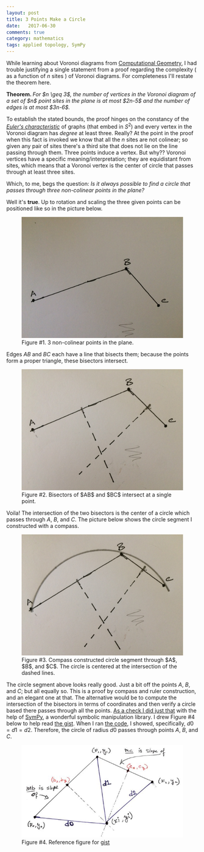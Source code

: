```yaml
---
layout: post
title: 3 Points Make a Circle
date:   2017-06-30
comments: true
category: mathematics
tags: applied topology, SymPy
---
```


While learning about Voronoi diagrams from [Computational Geometry][1], I had trouble justifying a single statement from a proof regarding the complexity ( as a function of $n$ sites ) of Voronoi diagrams. For completeness I'll restate the theorem here.

<p><strong>Theorem. </strong><em> For $n \geq 3$, the number of vertices in the Voronoi diagram of a set of $n$ point sites in the plane is at most $2n-5$ and the number of edges is at most $3n-6$.
</em></p>

To establish the stated bounds, the proof hinges on the constancy of the [*Euler's characteristic*][2] of graphs (that embed in $S^2$) and every vertex in the Voronoi diagram has *degree* at least three. Really? At the point in the proof when this fact is invoked we know that all the $n$ sites are not colinear; so given any pair of sites there's a third site that does not lie on the line passing through them. Three points induce a vertex. But why?? Voronoi vertices have a specific meaning/interpretation; they are equidistant from sites, which means that a Voronoi vertex is the center of circle that passes through at least three sites. <!--more-->

Which, to me, begs the question: *Is it always possible to find a circle that passes through three non-colinear points in the plane?*

Well it's **true**. Up to rotation and scaling the three given points can be positioned like so in the picture below.

<figure>
<div align="center">
	<img src = "/assets/triangle.jpeg">
</div>
<figcaption> Figure #1. 3 non-colinear points in the plane. </figcaption>  
</figure>

Edges $AB$ and $BC$ each have a line that bisects them; because the points form a proper triangle, these bisectors intersect.

<figure>
<div align="center">
	<img src = "/assets/bisectors.jpeg">
</div>
<figcaption> Figure #2. Bisectors of $AB$ and $BC$ intersect at a single point. </figcaption>  
</figure>


Voila! The intersection of the two bisectors is the center of a circle which passes through $A$, $B$, and $C$. The picture below shows the circle segment I constructed with a compass.

<figure>
<div align="center">
	<img src = "/assets/circle-sln.jpeg">
</div>
<figcaption> Figure #3. Compass constructed circle segment through $A$, $B$, and $C$. The circle is centered at the intersection of the dashed lines. </figcaption>  
</figure>

The circle segment above looks really good. Just a bit off the points $A$, $B$, and $C$; but all equally so. This is a proof by compass and ruler construction, and an elegant one at that. The alternative would be to compute the intersection of the bisectors in terms of coordinates and then verify a circle based there passes through all the points. [As a check I did just that][3] with the help of [SymPy][4], a wonderful symbolic manipulation library. I drew Figure #4 below to help read [the gist][3]. When I ran [the code][3], I showed, specifically, $d0 = d1 = d2$. Therefore, the circle of radius $d0$ passes through points $A$, $B$, and $C$.

<figure>
<div align="center">
	<img src = "/assets/triangle_pts_annotated_for_code.jpg">
</div>
<figcaption> Figure #4. Reference figure for <a href="https://gist.github.com/arvsrao/1d3895013fa2a87b45396676c8f508d0">gist</a> </figcaption>  
</figure>


[1]: https://www.amazon.de/Computational-Geometry-Applications-Mark-Berg/dp/3540779736
[2]: http://www.math.caltech.edu/%7E2014-15/2term/ma006b/09%20Planar2.pdf
[3]: https://gist.github.com/arvsrao/1d3895013fa2a87b45396676c8f508d0
[4]: http://docs.sympy.org/latest/index.html
